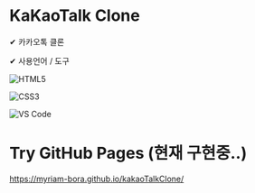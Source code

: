 # KaKaoTalk Clone

✔ 카카오톡 클론

✔ 사용언어 / 도구

![HTML5](https://img.shields.io/badge/-HTML5-%23E44D27?style=flat-square&logo=html5&logoColor=ffffff)

![CSS3](https://img.shields.io/badge/-CSS3-%231572B6?style=flat-square&logo=css3)

![VS Code](http://img.shields.io/badge/-VS%20Code-007ACC?style=flat-square&logo=visual-studio-code)

# Try GitHub Pages (현재 구현중..)

https://myriam-bora.github.io/kakaoTalkClone/
